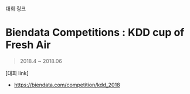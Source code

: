 대회 링크 

# Biendata Competitions : KDD cup of Fresh Air
> 2018.4 ~ 2018.06  
    
[대회 link]  
- <https://biendata.com/competition/kdd_2018>  
